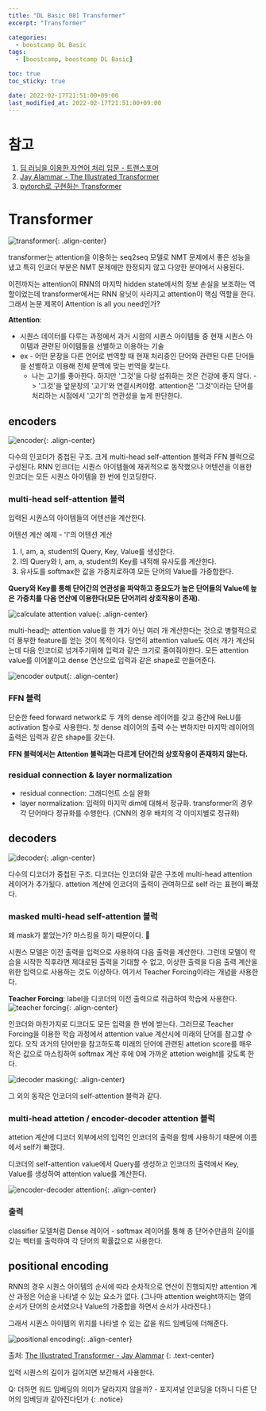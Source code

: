 ```yaml
---
title: "DL Basic 08] Transformer"
excerpt: "Transformer"

categories:
  - boostcamp DL Basic
tags:
  - [boostcamp, boostcamp DL Basic]

toc: true
toc_sticky: true

date: 2022-02-17T21:51:00+09:00
last_modified_at: 2022-02-17T21:51:00+09:00
---
```


# 참고
1. [딥 러닝을 이용한 자연어 처리 입문 - 트랜스포머](https://wikidocs.net/31379)
2. [Jay Alammar - The Illustrated Transformer](https://jalammar.github.io/illustrated-transformer/)
3. [pytorch로 구현하는 Transformer](https://cpm0722.github.io/pytorch-implementation/transformer)

# Transformer

![transformer](/assets/images/post/220218/boostcamp-DL-Basic-08/transformer.png){: .align-center}

transformer는 attention을 이용하는 seq2seq 모델로 NMT 문제에서 좋은 성능을 냈고 특히 인코더 부분은 NMT 문제에만 한정되지 않고 다양한 분야에서 사용된다.

이전까지는 attention이 RNN의 마지막 hidden state에서의 정보 손실을 보조하는 역할이었는데 transformer에서는 RNN 유닛이 사라지고 attention이 핵심 역할을 한다. 그래서 논문 제목이 Attention is all you need인가?

**Attention**:
* 시퀀스 데이터를 다루는 과정에서 과거 시점의 시퀀스 아이템들 중 현재 시퀀스 아이템과 관련된 아이템들을 선별하고 이용하는 기술
* ex - 어떤 문장을 다른 언어로 번역할 때 현재 처리중인 단어와 관련된 다른 단어들을 선별하고 이용해 전체 문맥에 맞는 번역을 찾는다.
  * 나는 고기를 좋아한다. 하지만 '그것'을 다량 섭취하는 것은 건강에 좋지 않다. -> '그것'을 앞문장의 '고기'와 연결시켜야함. attention은 '그것'이라는 단어를 처리하는 시점에서 '고기'의 연관성을 높게 판단한다.

## encoders

![encoder](/assets/images/post/220218/boostcamp-DL-Basic-08/encoder.png){: .align-center}

다수의 인코더가 중첩된 구조. 크게 multi-head self-attention 블럭과 FFN 블럭으로 구성된다. RNN 인코더는 시퀀스 아이템들에 재귀적으로 동작했으나 어텐션을 이용한 인코더는 모든 시퀀스 아이템을 한 번에 인코딩한다.

### multi-head self-attention 블럭

입력된 시퀀스의 아이템들의 어텐션을 계산한다. 

어텐션 계산 예제 - 'I'의 어텐션 계산
1. I, am, a, student의 Query, Key, Value를 생성한다.
2. I의 Query와 I, am, a, student의 Key를 내적해 유사도를 계산한다.
3. 유사도를 softmax한 값을 가중치로하여 모든 단어의 Value를 가중합한다.

**Query와 Key를 통해 단어간의 연관성을 파악하고 중요도가 높은 단어들의 Value에 높은 가중치를 다음 연산에 이용한다(모든 단어끼리 상호작용이 존재).**

![calculate attention value](/assets/images/post/220218/boostcamp-DL-Basic-08/calculate_attention_value.png){: .align-center}

multi-head는 attention value를 한 개가 아닌 여러 개 계산한다는 것으로 병렬적으로 더 풍부한 feature를 얻는 것이 목적이다. 당연히 attention value도 여러 개가 계산되는데 다음 인코더로 넘겨주기위해 입력과 같은 크기로 줄여줘야한다. 모든 attention value를 이어붙이고 dense 연산으로 입력과 같은 shape로 만들어준다.

![encoder output](/assets/images/post/220218/boostcamp-DL-Basic-08/encoder_output.png){: .align-center}

### FFN 블럭
단순한 feed forward network로 두 개의 dense 레이어를 갖고 중간에 ReLU를 activation 함수로 사용한다. 첫 dense 레이어의 출력 수는 변하지만 마지막 레이어의 출력은 입력과 같은 shape를 갖는다.

**FFN 블럭에서는 Attention 블럭과는 다르게 단어간의 상호작용이 존재하지 않는다.**

### residual connection & layer normalization

* residual connection: 그래디언트 소실 완화
* layer normalization: 입력의 마지막 dim에 대해서 정규화. transformer의 경우 각 단어마다 정규화를 수행한다. (CNN의 경우 배치의 각 이미지별로 정규화)

## decoders

![decoder](/assets/images/post/220218/boostcamp-DL-Basic-08/decoder.png){: .align-center}

다수의 디코더가 중첩된 구조. 디코더는 인코더와 같은 구조에 multi-head attention 레이어가 추가됬다. attetion 계산에 인코더의 출력이 관여하므로 self 라는 표현이 빠졌다.

### masked multi-head self-attention 블럭

왜 mask가 붙었는가? 마스킹을 하기 때문이다. 🤗

시퀀스 모델은 이전 출력을 입력으로 사용하여 다음 출력을 계산한다. 그런데 모델이 학습을 시작한 직후라면 제대로된 출력을 기대할 수 없고, 이상한 출력을 다음 출력 계산을 위한 입력으로 사용하는 것도 이상하다. 여기서 Teacher Forcing이라는 개념을 사용한다.

**Teacher Forcing**: label을 디코더의 이전 출력으로 취급하여 학습에 사용한다. 
![teacher forcing](/assets/images/post/220218/boostcamp-DL-Basic-08/teacher_forcing.png){: .align-center}

인코더와 마찬가지로 디코더도 모든 입력을 한 번에 받는다. 그러므로 Teacher Forcing을 이용한 학습 과정에서 attention value 계산시에 미래의 단어를 참고할 수 있다. 오직 과거의 단어만을 참고하도록 미래의 단어에 관련된 attetion score를 매우 작은 값으로 마스킹하여 softmax 계산 후에 0에 가까운 attetion weight를 갖도록 한다.

![decoder masking](/assets/images/post/220218/boostcamp-DL-Basic-08/decoder_masking.png){: .align-center}

그 외의 동작은 인코더의 self-attention 블럭과 같다.

### multi-head attetion / encoder-decoder attention 블럭

attetion 계산에 디코더 외부에서의 입력인 인코더의 출력을 함께 사용하기 때문에 이름에서 self가 빠졌다.

디코더의 self-attention value에서 Query를 생성하고 인코더의 출력에서 Key, Value를 생성하여 attention value를 계산한다.

![encoder-decoder attention](/assets/images/post/220218/boostcamp-DL-Basic-08/encoder_decoder_attention.png){: .align-center}

### 출력

classifier 모델처럼 Dense 레이어 - softmax 레이어를 통해 총 단어수만큼의 길이를 갖는 벡터를 출력하여 각 단어의 확률값으로 사용한다.

## positional encoding

RNN의 경우 시퀀스 아이템의 순서에 따라 순차적으로 연산이 진행되지만 attention 계산 과정은 어순을 나타낼 수 있는 요소가 없다. (그나마 attention weight까지는 열의 순서가 단어의 순서였으나 Value의 가중합을 하면서 순서가 사라진다.)

그래서 시퀀스 아이템의 위치를 나타낼 수 있는 값을 워드 임베딩에 더해준다.

![positional encoding](/assets/images/post/220218/boostcamp-DL-Basic-08/transformer_positional_encoding_large_example_jalammar.png){: .align-center}

출처: [The Illustrated Transformer - Jay Alammar](https://jalammar.github.io/illustrated-transformer/)
{: .text-center}

입력 시퀀스의 길이가 길어지면 보간해서 사용한다.

Q: 더하면 워드 임베딩의 의미가 달라지지 않을까? - 포지셔널 인코딩을 더하니 다른 단어의 임베딩과 같아진다던가
{: .notice}

